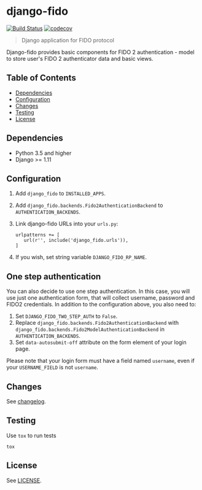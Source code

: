 # django-fido #

[![Build Status](https://travis-ci.org/CZ-NIC/django-fido.svg?branch=master)](https://travis-ci.org/CZ-NIC/django-fido)
[![codecov](https://codecov.io/gh/CZ-NIC/django-fido/branch/master/graph/badge.svg)](https://codecov.io/gh/CZ-NIC/django-fido)

> Django application for FIDO protocol

Django-fido provides basic components for FIDO 2 authentication - model to store user's FIDO 2 authenticator data and basic views.

## Table of Contents ##
- [Dependencies](#dependencies)
- [Configuration](#configuration)
- [Changes](#changes)
- [Testing](#testing)
- [License](#license)

## Dependencies ##
 * Python 3.5 and higher
 * Django >= 1.11

## Configuration ##

1. Add `django_fido` to `INSTALLED_APPS`.
2. Add `django_fido.backends.Fido2AuthenticationBackend` to `AUTHENTICATION_BACKENDS`.
3. Link django-fido URLs into your `urls.py`:

       urlpatterns += [
          url(r'', include('django_fido.urls')),
       ]

4. If you wish, set string variable `DJANGO_FIDO_RP_NAME`.

## One step authentication

You can also decide to use one step authentication.
In this case, you will use just one authentication form, that will collect username, password and FIDO2 credentials.
In addition to the configuration above, you also need to:

1. Set `DJANGO_FIDO_TWO_STEP_AUTH` to `False`.
2. Replace `django_fido.backends.Fido2AuthenticationBackend` with
   `django_fido.backends.Fido2ModelAuthenticationBackend` in `AUTHENTICATION_BACKENDS`.
3. Set `data-autosubmit-off` attribute on the form element of your login page.

Please note that your login form must have a field named `username`, even if your `USERNAME_FIELD` is not `username`.

## Changes ##
See [changelog](https://github.com/CZ-NIC/django-fido/blob/master/CHANGELOG.md).

## Testing ##
Use `tox` to run tests

    tox

## License ##

See [LICENSE](https://github.com/CZ-NIC/django-fido/blob/master/LICENSE).
